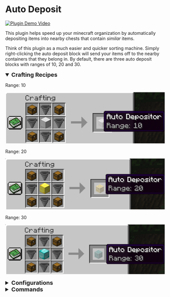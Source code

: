 # Auto Deposit

[![Plugin Demo Video](http://img.youtube.com/vi/26DvQB4s7uQ/0.jpg)](http://www.youtube.com/watch?v=26DvQB4s7uQ "Auto Deposit Plugin Quick Demo")

This plugin helps speed up your minecraft organization by automatically depositing items into nearby chests that contain *similar* items.

Think of this plugin as a much easier and quicker sorting machine. Simply right-clicking the auto deposit block will send your items off to the nearby containers that they belong in. By default, there are three auto deposit blocks with ranges of 10, 20 and 30.


<details open><summary style="font-weight: bold; font-size: large">Crafting Recipes</summary>

Range: 10

![Auto Deposit Crafting Recipe 10](./CraftingRecipeRange10.png)


Range: 20

![Auto Deposit Crafting Recipe 20](./CraftingRecipeRange20.png)


Range: 30

![Auto Deposit Crafting Recipe 30](./CraftingRecipeRange30.png)

</details>

<details><summary style="font-weight: bold; font-size: large">Configurations</summary>

This plugin works without any required configuration changes. Should you want to customize your experience further, use the following:

| Configuration                | Default Value                                     | Description                                                                                                                                                        |
|------------------------------|---------------------------------------------------|--------------------------------------------------------------------------------------------------------------------------------------------------------------------|
| `auto_depositing_block_name` | `"Auto Depositor"`                                | The name of the block that does the auto depositing.                                                                                                               |
| `auto_depositing_block_lore` | `"Range: {RANGE}"`                                | The lore of the block that does the auto depositing. Lore appears when a player hovers over an item.                                                               |
| `auto_deposit_armor`         | `false`                                           | Whether or not your armor should be sent to nearby chests when you right-click an auto deposit block.                                                              |
| `auto_deposit_hotbar`        | `false`                                           | Whether or not your hotbar items should be sent to nearby chests when you right-click an auto deposit block.                                                       |
| `auto_depositing_blocks`     | See [here](./src/main/resources/auto_deposit.yml) | If you want to add more auto deposit blocks, change the texture, or change the crafting recipes, this is the configuration to do so.                               |
| `groupings`                  | See [here](./src/main/resources/auto_deposit.yml) | This config explains what items should be considered *similar*. For example, by default if a chest has iron boots, then an iron helmet will be sent to that chest. |

</details>


<details><summary style="font-weight: bold; font-size: large">Commands</summary>

| Configuration            | Sample usage                                      | Description                                                      |
|--------------------------|---------------------------------------------------|------------------------------------------------------------------|
| `autodeposit`            | `/autodeposit 10`                                 | Trigger an auto deposit centered on yourself with a range of 10. |
| `adreload`               | `/adreload`                                       | Reload the configuration files.                                  |

</details>

